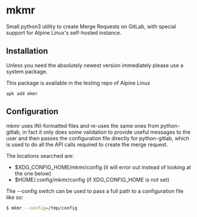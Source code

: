 # mkmr

Small python3 utility to create Merge Requests on GitLab, with special support for Alpine Linux's self-hosted instance.

## Installation

Unless you need the absolutely newest version immediately please use a system package.

This package is available in the testing repo of Alpine Linux

```
apk add mkmr
```

## Configuration

mkmr uses INI-formatted files and re-uses the same ones from python-gitlab, in fact it only does some validation to provide useful messages to the user and then passes the configuration file directly for python-gitlab, which is used to do all the API calls required to create the merge request.

The locations searched are:

- $XDG_CONFIG_HOME/mkmr/config (it will error out instead of looking at the one below)
- $HOME/.config/mkmr/config (if XDG_CONFIG_HOME is not set)

The --config switch can be used to pass a full path to a configuration file like so:

```sh
$ mkmr --config=/tmp/config
```
